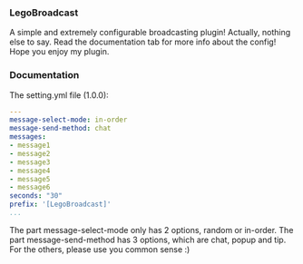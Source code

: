 ### LegoBroadcast
A simple and extremely configurable broadcasting plugin! 
Actually, nothing else to say. Read the documentation tab for more info about the config!
Hope you enjoy my plugin.

### Documentation
The setting.yml file (1.0.0):
```yaml
---
message-select-mode: in-order
message-send-method: chat
messages:
- message1
- message2
- message3
- message4
- message5
- message6
seconds: "30"
prefix: '[LegoBroadcast]'
...
```
The part message-select-mode only has 2 options, random or in-order.
The part message-send-method has 3 options, which are chat, popup and tip.
For the others, please use you common sense :)
